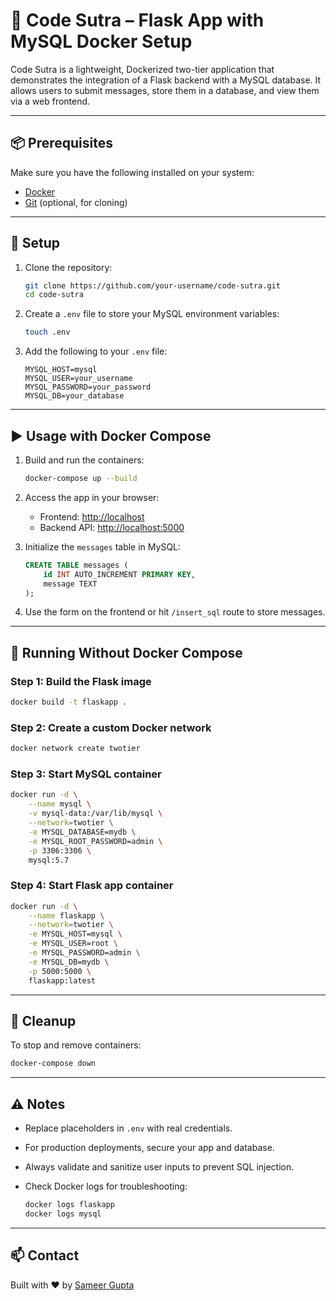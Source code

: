 # 🧠 Code Sutra – Flask App with MySQL Docker Setup

Code Sutra is a lightweight, Dockerized two-tier application that demonstrates the integration of a Flask backend with a MySQL database. It allows users to submit messages, store them in a database, and view them via a web frontend.

---

## 📦 Prerequisites

Make sure you have the following installed on your system:

- [Docker](https://www.docker.com/)
- [Git](https://git-scm.com/) (optional, for cloning)

---

## 🚀 Setup

1. Clone the repository:

   ```bash
   git clone https://github.com/your-username/code-sutra.git
   cd code-sutra
   ```

2. Create a `.env` file to store your MySQL environment variables:

   ```bash
   touch .env
   ```

3. Add the following to your `.env` file:

   ```env
   MYSQL_HOST=mysql
   MYSQL_USER=your_username
   MYSQL_PASSWORD=your_password
   MYSQL_DB=your_database
   ```

---

## ▶️ Usage with Docker Compose

1. Build and run the containers:

   ```bash
   docker-compose up --build
   ```

2. Access the app in your browser:

   - Frontend: [http://localhost](http://localhost)
   - Backend API: [http://localhost:5000](http://localhost:5000)

3. Initialize the `messages` table in MySQL:

   ```sql
   CREATE TABLE messages (
       id INT AUTO_INCREMENT PRIMARY KEY,
       message TEXT
   );
   ```

4. Use the form on the frontend or hit `/insert_sql` route to store messages.

---

## 🧩 Running Without Docker Compose

### Step 1: Build the Flask image

```bash
docker build -t flaskapp .
```

### Step 2: Create a custom Docker network

```bash
docker network create twotier
```

### Step 3: Start MySQL container

```bash
docker run -d \
    --name mysql \
    -v mysql-data:/var/lib/mysql \
    --network=twotier \
    -e MYSQL_DATABASE=mydb \
    -e MYSQL_ROOT_PASSWORD=admin \
    -p 3306:3306 \
    mysql:5.7
```

### Step 4: Start Flask app container

```bash
docker run -d \
    --name flaskapp \
    --network=twotier \
    -e MYSQL_HOST=mysql \
    -e MYSQL_USER=root \
    -e MYSQL_PASSWORD=admin \
    -e MYSQL_DB=mydb \
    -p 5000:5000 \
    flaskapp:latest
```

---

## 🧹 Cleanup

To stop and remove containers:

```bash
docker-compose down
```

---

## ⚠️ Notes

- Replace placeholders in `.env` with real credentials.
- For production deployments, secure your app and database.
- Always validate and sanitize user inputs to prevent SQL injection.
- Check Docker logs for troubleshooting:
  
  ```bash
  docker logs flaskapp
  docker logs mysql
  ```

---

## 📫 Contact

Built with ❤️ by [Sameer Gupta](https://github.com/SameerGupta-Dev)
